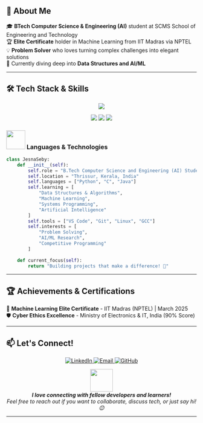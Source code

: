 ## 🚀 About Me
🎓 **BTech Computer Science & Engineering (AI)** student at SCMS School of Engineering and Technology  
🏆 **Elite Certificate** holder in Machine Learning from IIT Madras via NPTEL  
💡 **Problem Solver** who loves turning complex challenges into elegant solutions  
🌱 Currently diving deep into **Data Structures and AI/ML**

---

## 🛠️ Tech Stack & Skills
<p align="center">
  <img src="https://skillicons.dev/icons?i=python,c,java,tensorflow,pytorch,linux,git,vscode,github&theme=dark" />
</p>

<p align="center">
  <img src="https://img.shields.io/badge/Machine%20Learning-FF6F00?style=flat-square&logo=tensorflow&logoColor=white" />
  <img src="https://img.shields.io/badge/Artificial%20Intelligence-4285F4?style=flat-square&logo=brain&logoColor=white" />
  <img src="https://img.shields.io/badge/NLP-1DA1F2?style=flat-square&logo=openai&logoColor=white" />
</p>

### <img src="https://media.giphy.com/media/VgCDAzcKvsR6OM0uWg/giphy.gif" width="50"> Languages & Technologies
```python
class JesnaSeby:
    def __init__(self):
        self.role = "B.Tech Computer Science and Engineering (AI) Student"
        self.location = "Thrissur, Kerala, India"
        self.languages = ["Python", "C", "Java"]
        self.learning = [
            "Data Structures & Algorithms",
            "Machine Learning", 
            "Systems Programming",
            "Artificial Intelligence"
        ]
        self.tools = ["VS Code", "Git", "Linux", "GCC"]
        self.interests = [
            "Problem Solving",
            "AI/ML Research",
            "Competitive Programming"
        ]
    
    def current_focus(self):
        return "Building projects that make a difference! 🌟"
```

---

## 🏆 Achievements & Certifications
🥇 **Machine Learning Elite Certificate** - IIT Madras (NPTEL) | March 2025  
🛡️ **Cyber Ethics Excellence** - Ministry of Electronics & IT, India (90% Score)  

---

## 📫 Let's Connect!
<p align="center">
  <a href="https://linkedin.com/in/jesna-seby">
    <img src="https://img.shields.io/badge/LinkedIn-0077B5?style=for-the-badge&logo=linkedin&logoColor=white" alt="LinkedIn"/>
  </a>
  <a href="mailto:jesna.seby@example.com">
    <img src="https://img.shields.io/badge/Email-D14836?style=for-the-badge&logo=gmail&logoColor=white" alt="Email"/>
  </a>
  <a href="https://github.com/JESNA-SEBY">
    <img src="https://img.shields.io/badge/GitHub-100000?style=for-the-badge&logo=github&logoColor=white" alt="GitHub"/>
  </a>
</p>

<p align="center">
  <img src="https://media.giphy.com/media/LnQjpWaON8nhr21vNW/giphy.gif" width="60"> 
  <br>
  <em><b>I love connecting with fellow developers and learners!</b><br>
  Feel free to reach out if you want to collaborate, discuss tech, or just say hi! 😊</em>
</p>

---

